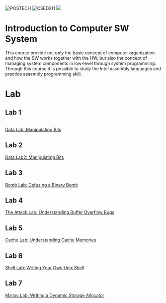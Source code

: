 ![POSTECH](https://img.shields.io/badge/POSTECH-%239a034c)
![CSED211](https://img.shields.io/badge/CSED211-gray)
<img src="https://img.shields.io/badge/C-A8B9CC?style=flat-square&logo=C&logoColor=blue"/>

# Introduction to Computer SW System

This course provide not only the basic concept of computer organization and how the SW works together with the HW, 
but also the concept of managing system components in low-level through system programming. 
Through this course it is possible to study the Intel assembly languages and practice assembly programming skill.

# Lab
## Lab 1  
<br/> [Data Lab: Manipulating Bits](https://github.com/kch34811/computer-sw-system/tree/main/Lab%201)
## Lab 2 
[Data Lab2: Manipulating Bits](https://github.com/kch34811/computer-sw-system/tree/main/Lab%202)
## Lab 3
[Bomb Lab: Defusing a Binary Bomb](https://github.com/kch34811/computer-sw-system/tree/main/Lab%203)
## Lab 4
[The Attack Lab: Understanding Buffer Overflow Bugs](https://github.com/kch34811/computer-sw-system/tree/main/Lab%204)
## Lab 5
[Cache Lab: Understanding Cache Memories](https://github.com/kch34811/computer-sw-system/tree/main/Lab%205)
## Lab 6
[Shell Lab: Writing Your Own Unix Shell](https://github.com/kch34811/computer-sw-system/tree/main/Lab%206)
## Lab 7
[Malloc Lab: Writing a Dynamic Storage Allocator](https://github.com/kch34811/computer-sw-system/tree/main/Lab%207)
